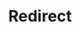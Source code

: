 ﻿---
layout: src/layouts/Redirect.astro
title: Redirect
redirect: https://yamldoc.liuyan.wang/docs/octopus-rest-api/cli/octopus-tenant-list
pubDate:  2023-01-01
navSearch: false
navSitemap: false
navMenu: false
---
